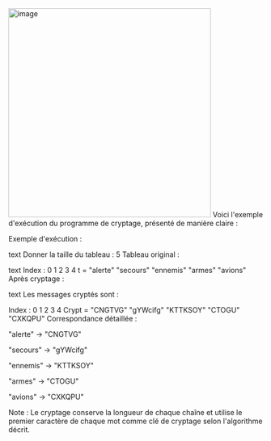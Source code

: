 <img width="400" height="414" alt="image" src="https://github.com/user-attachments/assets/e41377b8-30f6-4cd4-8fdb-858aa2cd9248" />
Voici l'exemple d'exécution du programme de cryptage, présenté de manière claire :

Exemple d'exécution :

text
Donner la taille du tableau : 5
Tableau original :

text
Index :   0        1        2        3       4
t =    "alerte" "secours" "ennemis" "armes" "avions"
Après cryptage :

text
Les messages cryptés sont :

Index :   0        1        2        3       4
Crypt = "CNGTVG" "gYWcifg" "KTTKSOY" "CTOGU" "CXKQPU"
Correspondance détaillée :

"alerte" → "CNGTVG"

"secours" → "gYWcifg"

"ennemis" → "KTTKSOY"

"armes" → "CTOGU"

"avions" → "CXKQPU"

Note : Le cryptage conserve la longueur de chaque chaîne et utilise le premier caractère de chaque mot comme clé de cryptage selon l'algorithme décrit.

